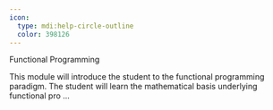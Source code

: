 ```yaml
---
icon:
  type: mdi:help-circle-outline
  color: 398126
---
```

Functional Programming

This module will introduce the student to the functional programming paradigm. The student will learn the mathematical basis underlying functional pro ... 
